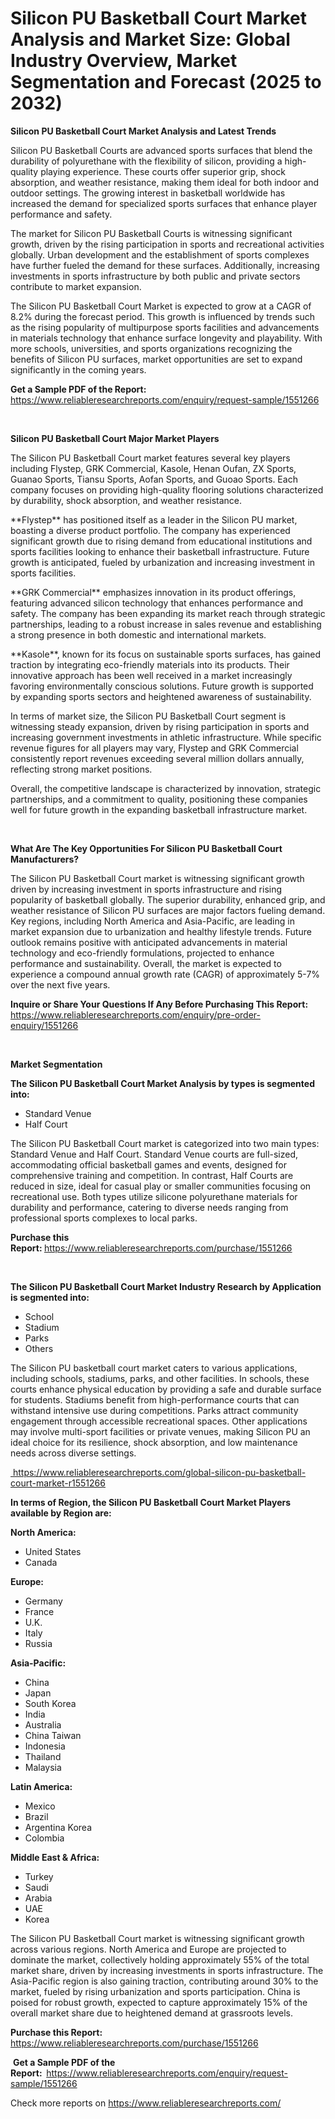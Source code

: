 <p><h1>Silicon PU Basketball Court Market Analysis and Market Size: Global Industry Overview, Market Segmentation and Forecast (2025 to 2032)</h1></p><p><strong>Silicon PU Basketball Court Market Analysis and Latest Trends</strong></p>
<p><p>Silicon PU Basketball Courts are advanced sports surfaces that blend the durability of polyurethane with the flexibility of silicon, providing a high-quality playing experience. These courts offer superior grip, shock absorption, and weather resistance, making them ideal for both indoor and outdoor settings. The growing interest in basketball worldwide has increased the demand for specialized sports surfaces that enhance player performance and safety.</p><p>The market for Silicon PU Basketball Courts is witnessing significant growth, driven by the rising participation in sports and recreational activities globally. Urban development and the establishment of sports complexes have further fueled the demand for these surfaces. Additionally, increasing investments in sports infrastructure by both public and private sectors contribute to market expansion.</p><p>The Silicon PU Basketball Court Market is expected to grow at a CAGR of 8.2% during the forecast period. This growth is influenced by trends such as the rising popularity of multipurpose sports facilities and advancements in materials technology that enhance surface longevity and playability. With more schools, universities, and sports organizations recognizing the benefits of Silicon PU surfaces, market opportunities are set to expand significantly in the coming years.</p></p>
<p><strong>Get a Sample PDF of the Report:&nbsp;</strong> <a href="https://www.reliableresearchreports.com/enquiry/request-sample/1551266?utm_campaign=2133&utm_medium=2&utm_source=Github&utm_content=ia&utm_term=01022025&utm_id=silicon-pu-basketball-court">https://www.reliableresearchreports.com/enquiry/request-sample/1551266</a></p>
<p>&nbsp;</p>
<p><strong>Silicon PU Basketball Court Major Market Players</strong></p>
<p><p>The Silicon PU Basketball Court market features several key players including Flystep, GRK Commercial, Kasole, Henan Oufan, ZX Sports, Guanao Sports, Tiansu Sports, Aofan Sports, and Guoao Sports. Each company focuses on providing high-quality flooring solutions characterized by durability, shock absorption, and weather resistance.</p><p>**Flystep** has positioned itself as a leader in the Silicon PU market, boasting a diverse product portfolio. The company has experienced significant growth due to rising demand from educational institutions and sports facilities looking to enhance their basketball infrastructure. Future growth is anticipated, fueled by urbanization and increasing investment in sports facilities.</p><p>**GRK Commercial** emphasizes innovation in its product offerings, featuring advanced silicon technology that enhances performance and safety. The company has been expanding its market reach through strategic partnerships, leading to a robust increase in sales revenue and establishing a strong presence in both domestic and international markets.</p><p>**Kasole**, known for its focus on sustainable sports surfaces, has gained traction by integrating eco-friendly materials into its products. Their innovative approach has been well received in a market increasingly favoring environmentally conscious solutions. Future growth is supported by expanding sports sectors and heightened awareness of sustainability.</p><p>In terms of market size, the Silicon PU Basketball Court segment is witnessing steady expansion, driven by rising participation in sports and increasing government investments in athletic infrastructure. While specific revenue figures for all players may vary, Flystep and GRK Commercial consistently report revenues exceeding several million dollars annually, reflecting strong market positions.</p><p>Overall, the competitive landscape is characterized by innovation, strategic partnerships, and a commitment to quality, positioning these companies well for future growth in the expanding basketball infrastructure market.</p></p>
<p>&nbsp;</p>
<p><strong>What Are The Key Opportunities For Silicon PU Basketball Court Manufacturers?</strong></p>
<p><p>The Silicon PU Basketball Court market is witnessing significant growth driven by increasing investment in sports infrastructure and rising popularity of basketball globally. The superior durability, enhanced grip, and weather resistance of Silicon PU surfaces are major factors fueling demand. Key regions, including North America and Asia-Pacific, are leading in market expansion due to urbanization and healthy lifestyle trends. Future outlook remains positive with anticipated advancements in material technology and eco-friendly formulations, projected to enhance performance and sustainability. Overall, the market is expected to experience a compound annual growth rate (CAGR) of approximately 5-7% over the next five years.</p></p>
<p><strong>Inquire or Share Your Questions If Any Before Purchasing This Report:</strong> <a href="https://www.reliableresearchreports.com/enquiry/pre-order-enquiry/1551266?utm_campaign=2133&utm_medium=2&utm_source=Github&utm_content=ia&utm_term=01022025&utm_id=silicon-pu-basketball-court">https://www.reliableresearchreports.com/enquiry/pre-order-enquiry/1551266</a></p>
<p>&nbsp;</p>
<p><strong>Market Segmentation</strong></p>
<p><strong>The Silicon PU Basketball Court Market Analysis by types is segmented into:</strong></p>
<p><ul><li>Standard Venue</li><li>Half Court</li></ul></p>
<p><p>The Silicon PU Basketball Court market is categorized into two main types: Standard Venue and Half Court. Standard Venue courts are full-sized, accommodating official basketball games and events, designed for comprehensive training and competition. In contrast, Half Courts are reduced in size, ideal for casual play or smaller communities focusing on recreational use. Both types utilize silicone polyurethane materials for durability and performance, catering to diverse needs ranging from professional sports complexes to local parks.</p></p>
<p><strong>Purchase this Report:&nbsp;</strong><a href="https://www.reliableresearchreports.com/purchase/1551266?utm_campaign=2133&utm_medium=2&utm_source=Github&utm_content=ia&utm_term=01022025&utm_id=silicon-pu-basketball-court">https://www.reliableresearchreports.com/purchase/1551266</a></p>
<p>&nbsp;</p>
<p><strong>The Silicon PU Basketball Court Market Industry Research by Application is segmented into:</strong></p>
<p><ul><li>School</li><li>Stadium</li><li>Parks</li><li>Others</li></ul></p>
<p><p>The Silicon PU basketball court market caters to various applications, including schools, stadiums, parks, and other facilities. In schools, these courts enhance physical education by providing a safe and durable surface for students. Stadiums benefit from high-performance courts that can withstand intensive use during competitions. Parks attract community engagement through accessible recreational spaces. Other applications may involve multi-sport facilities or private venues, making Silicon PU an ideal choice for its resilience, shock absorption, and low maintenance needs across diverse settings.</p></p>
<p><a href="https://www.reliableresearchreports.com/global-silicon-pu-basketball-court-market-r1551266?utm_campaign=2133&utm_medium=2&utm_source=Github&utm_content=ia&utm_term=01022025&utm_id=silicon-pu-basketball-court">&nbsp;https://www.reliableresearchreports.com/global-silicon-pu-basketball-court-market-r1551266</a></p>
<p><strong>In terms of Region, the Silicon PU Basketball Court Market Players available by Region are:</strong></p>
<p>
    <p> <strong> North America: </strong>
        <ul>
            <li>United States</li>
            <li>Canada</li>
        </ul>
        </p> 
    <p> <strong> Europe: </strong>
        <ul>
            <li>Germany</li>
            <li>France</li>
            <li>U.K.</li>
            <li>Italy</li>
            <li>Russia</li>
        </ul>
        </p> 
    <p> <strong> Asia-Pacific: </strong>
        <ul>
            <li>China</li>
            <li>Japan</li>
            <li>South Korea</li>
            <li>India</li>
            <li>Australia</li>
            <li>China Taiwan</li>
            <li>Indonesia</li>
            <li>Thailand</li>
            <li>Malaysia</li>
        </ul>
        </p> 
    <p> <strong> Latin America: </strong>
        <ul>
            <li>Mexico</li>
            <li>Brazil</li>
            <li>Argentina Korea</li>
            <li>Colombia</li>
        </ul>
        </p> 
    <p> <strong> Middle East & Africa: </strong>
        <ul>
            <li>Turkey</li>
            <li>Saudi</li>
            <li>Arabia</li>
            <li>UAE</li>
            <li>Korea</li>
        </ul>
    </p>
    </p>
<p><p>The Silicon PU Basketball Court market is witnessing significant growth across various regions. North America and Europe are projected to dominate the market, collectively holding approximately 55% of the total market share, driven by increasing investments in sports infrastructure. The Asia-Pacific region is also gaining traction, contributing around 30% to the market, fueled by rising urbanization and sports participation. China is poised for robust growth, expected to capture approximately 15% of the overall market share due to heightened demand at grassroots levels.</p></p>
<p><strong>Purchase this Report: </strong><a href="https://www.reliableresearchreports.com/purchase/1551266?utm_campaign=2133&utm_medium=2&utm_source=Github&utm_content=ia&utm_term=01022025&utm_id=silicon-pu-basketball-court">https://www.reliableresearchreports.com/purchase/1551266</a></p>
<p>&nbsp;<strong>Get a Sample PDF of the Report:&nbsp;&nbsp;</strong><a href="https://www.reliableresearchreports.com/enquiry/request-sample/1551266?utm_campaign=2133&utm_medium=2&utm_source=Github&utm_content=ia&utm_term=01022025&utm_id=silicon-pu-basketball-court">https://www.reliableresearchreports.com/enquiry/request-sample/1551266</a></p>
<p><strong></strong></p>
<p>Check more reports on <a href="https://www.reliableresearchreports.com/?utm_campaign=2133&utm_medium=2&utm_source=Github&utm_content=ia&utm_term=01022025&utm_id=silicon-pu-basketball-court">https://www.reliableresearchreports.com/</a></p>